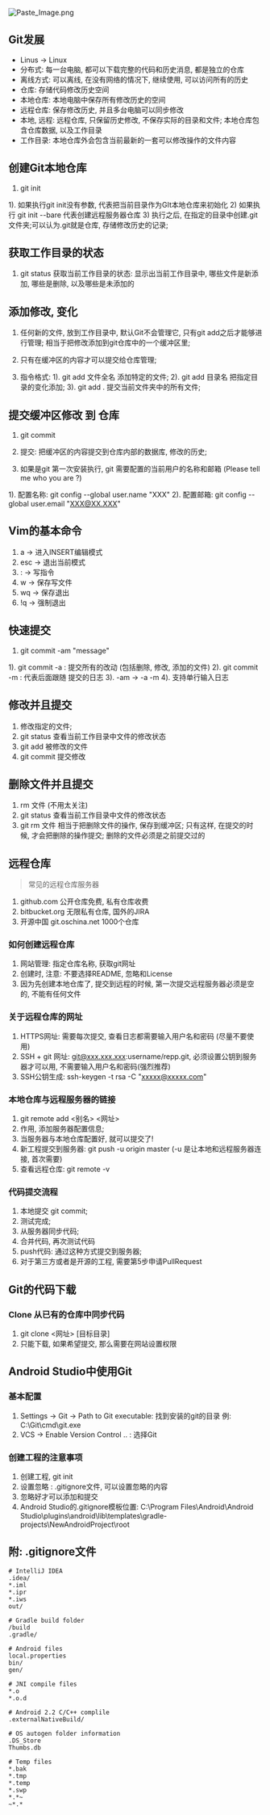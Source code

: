 ![Paste_Image.png](http://upload-images.jianshu.io/upload_images/3118842-87afa855bb92726d.png?imageMogr2/auto-orient/strip%7CimageView2/2/w/1240)

## Git发展

- Linus -> Linux
- 分布式: 每一台电脑, 都可以下载完整的代码和历史消息, 都是独立的仓库
- 离线方式: 可以离线, 在没有网络的情况下, 继续使用, 可以访问所有的历史
- 仓库: 存储代码修改历史空间
- 本地仓库: 本地电脑中保存所有修改历史的空间
- 远程仓库: 保存修改历史, 并且多台电脑可以同步修改
- 本地, 远程: 远程仓库, 只保留历史修改, 不保存实际的目录和文件; 本地仓库包含仓库数据, 以及工作目录
- 工作目录: 本地仓库外会包含当前最新的一套可以修改操作的文件内容

## 创建Git本地仓库

1. git init

  1). 如果执行git init没有参数, 代表把当前目录作为GIt本地仓库来初始化
  2) 如果执行 git init --bare 代表创建远程服务器仓库
  3) 执行之后, 在指定的目录中创建.git文件夹;可以认为.git就是仓库, 存储修改历史的记录;

## 获取工作目录的状态

1. git status 获取当前工作目录的状态: 显示出当前工作目录中, 哪些文件是新添加, 哪些是删除, 以及哪些是未添加的

## 添加修改, 变化

1. 任何新的文件, 放到工作目录中, 默认Git不会管理它, 只有git add之后才能够进行管理; 相当于把修改添加到git仓库中的一个缓冲区里;

2. 只有在缓冲区的内容才可以提交给仓库管理;

3. 指令格式:
  1). git add 文件全名 添加特定的文件;
  2). git add 目录名 把指定目录的变化添加;
  3). git add . 提交当前文件夹中的所有文件;

## 提交缓冲区修改 到 仓库

1. git commit

2. 提交: 把缓冲区的内容提交到仓库内部的数据库, 修改的历史;

3. 如果是git 第一次安装执行, git 需要配置的当前用户的名称和邮箱 (Please tell me who you are ?)

  1). 配置名称: git config --global user.name "XXX"
  2). 配置邮箱: git config --global user.email "XXX@XX.XXX"



## Vim的基本命令

1. a -> 进入INSERT编辑模式
2. esc -> 退出当前模式
3. : -> 写指令
4. w -> 保存写文件
5. wq -> 保存退出
6. !q -> 强制退出

## 快速提交

1. git commit -am "message"

  1). git commit -a : 提交所有的改动 (包括删除, 修改, 添加的文件)
  2). git commit -m : 代表后面跟随 提交的日志
   3). -am -> -a -m
   4). 支持单行输入日志

## 修改并且提交

1. 修改指定的文件;
2. git status 查看当前工作目录中文件的修改状态
3. git add 被修改的文件
4. git commit 提交修改


## 删除文件并且提交


1. rm 文件 (不用太关注)
2. git status 查看当前工作目录中文件的修改状态
3. git rm 文件 相当于把删除文件的操作, 保存到缓冲区; 只有这样, 在提交的时候, 才会把删除的操作提交; 删除的文件必须是之前提交过的


## 远程仓库

> 常见的远程仓库服务器

1. github.com 公开仓库免费, 私有仓库收费
2. bitbucket.org 无限私有仓库, 国外的JIRA
3. 开源中国 git.oschina.net 1000个仓库


### 如何创建远程仓库
1. 网站管理: 指定仓库名称, 获取git网址
2. 创建时, 注意: 不要选择README, 忽略和License
3. 因为先创建本地仓库了, 提交到远程的时候, 第一次提交远程服务器必须是空的, 不能有任何文件

### 关于远程仓库的网址
1. HTTPS网址: 需要每次提交, 查看日志都需要输入用户名和密码 (尽量不要使用)
2. SSH + git 网址: git@xxx.xxx.xxx:username/repp.git, 必须设置公钥到服务器才可以用, 不需要输入用户名和密码(强烈推荐)
3. SSH公钥生成: ssh-keygen -t rsa -C "xxxxx@xxxxx.com"


### 本地仓库与远程服务器的链接

1. git remote add <别名> <网址>
2. 作用, 添加服务器配置信息;
3. 当服务器与本地仓库配置好, 就可以提交了!
4. 新工程提交到服务器: git push -u origin master  (-u 是让本地和远程服务器连接, 首次需要)
5. 查看远程仓库: git remote -v

### 代码提交流程

1. 本地提交 git commit;
2. 测试完成;
3. 从服务器同步代码;
4. 合并代码, 再次测试代码
5. push代码: 通过这种方式提交到服务器;
6. 对于第三方或者是开源的工程, 需要第5步申请PullRequest

## Git的代码下载

### Clone 从已有的仓库中同步代码

1. git clone <网址> [目标目录]
2. 只能下载, 如果希望提交, 那么需要在网站设置权限


## Android Studio中使用Git

### 基本配置


1. Settings -> Git -> Path to Git executable: 找到安装的git的目录 例: C:\Git\cmd\git.exe
2. VCS -> Enable Version Control .. : 选择Git

### 创建工程的注意事项

1. 创建工程, git init
2. 设置忽略 : .gitignore文件, 可以设置忽略的内容
3. 忽略好才可以添加和提交
4. Android Studio的.gitignore模板位置: C:\Program Files\Android\Android Studio\plugins\android\lib\templates\gradle-projects\NewAndroidProject\root

## 附: .gitignore文件

```
# IntelliJ IDEA
.idea/
*.iml
*.ipr
*.iws
out/

# Gradle build folder
/build
.gradle/

# Android files
local.properties
bin/
gen/

# JNI compile files
*.o
*.o.d

# Android 2.2 C/C++ complile
.externalNativeBuild/

# OS autogen folder information
.DS_Store
Thumbs.db

# Temp files
*.bak
*.tmp
*.temp
*.swp
*.*~
~*.*
```